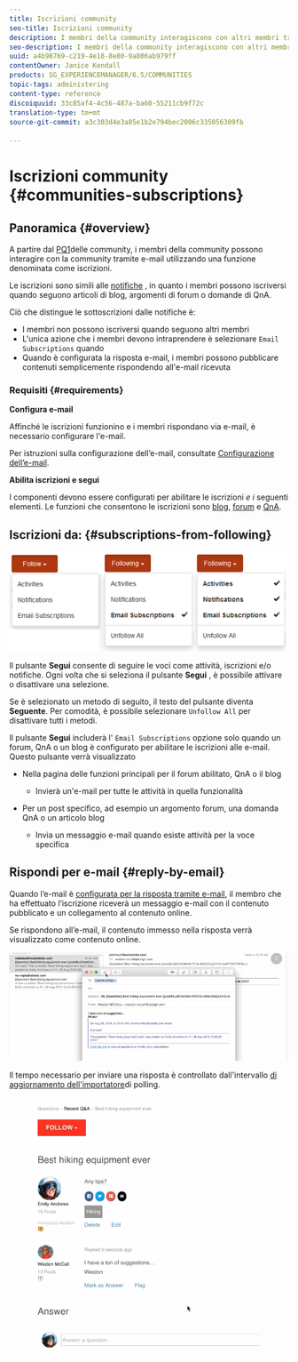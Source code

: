 ```yaml
---
title: Iscrizioni community
seo-title: Iscrizioni community
description: I membri della community interagiscono con altri membri tramite e-mail
seo-description: I membri della community interagiscono con altri membri tramite e-mail
uuid: a4b98769-c219-4e18-8e80-9a806ab979ff
contentOwner: Janice Kendall
products: SG_EXPERIENCEMANAGER/6.5/COMMUNITIES
topic-tags: administering
content-type: reference
discoiquuid: 33c85af4-4c56-487a-ba60-55211cb9f72c
translation-type: tm+mt
source-git-commit: a3c303d4e3a85e1b2e794bec2006c335056309fb

---
```



# Iscrizioni community {#communities-subscriptions}

## Panoramica {#overview}

A partire dal [PQ1](deploy-communities.md#latestfeaturepack)delle community, i membri della community possono interagire con la community tramite e-mail utilizzando una funzione denominata come iscrizioni.

Le iscrizioni sono simili alle [notifiche](notifications.md) , in quanto i membri possono iscriversi quando seguono articoli di blog, argomenti di forum o domande di QnA.

Ciò che distingue le sottoscrizioni dalle notifiche è:

* I membri non possono iscriversi quando seguono altri membri
* L&#39;unica azione che i membri devono intraprendere è selezionare `Email Subscriptions` quando
* Quando è configurata la risposta e-mail, i membri possono pubblicare contenuti semplicemente rispondendo all&#39;e-mail ricevuta

### Requisiti {#requirements}

**Configura e-mail**

Affinché le iscrizioni funzionino e i membri rispondano via e-mail, è necessario configurare l&#39;e-mail.

Per istruzioni sulla configurazione dell’e-mail, consultate [Configurazione dell’e-mail](email.md).

**Abilita iscrizioni e segui**

I componenti devono essere configurati per abilitare le iscrizioni *e i* seguenti elementi. Le funzioni che consentono le iscrizioni sono [blog](blog-feature.md), [forum](forum.md) e [QnA](working-with-qna.md).

## Iscrizioni da: {#subscriptions-from-following}

![chlimage_1-5](assets/chlimage_1-5.png)

Il pulsante **Segui** consente di seguire le voci come attività, iscrizioni e/o notifiche. Ogni volta che si seleziona il pulsante **Segui** , è possibile attivare o disattivare una selezione.

Se è selezionato un metodo di seguito, il testo del pulsante diventa **Seguente**. Per comodità, è possibile selezionare `Unfollow All` per disattivare tutti i metodi.

Il pulsante **Segui** includerà l&#39; `Email Subscriptions` opzione solo quando un forum, QnA o un blog è configurato per abilitare le iscrizioni alle e-mail. Questo pulsante verrà visualizzato

* Nella pagina delle funzioni principali per il forum abilitato, QnA o il blog

   * Invierà un&#39;e-mail per tutte le attività in quella funzionalità

* Per un post specifico, ad esempio un argomento forum, una domanda QnA o un articolo blog

   * Invia un messaggio e-mail quando esiste attività per la voce specifica

## Rispondi per e-mail {#reply-by-email}

Quando l’e-mail è [configurata per la risposta tramite e-mail](email.md#configure-polling-importer), il membro che ha effettuato l’iscrizione riceverà un messaggio e-mail con il contenuto pubblicato e un collegamento al contenuto online.

Se rispondono all’e-mail, il contenuto immesso nella risposta verrà visualizzato come contenuto online.

![chlimage_1-6](assets/chlimage_1-6.png)

Il tempo necessario per inviare una risposta è controllato dall&#39;intervallo [di aggiornamento dell&#39;importatore](email.md#configure-polling-importer)di polling.

![chlimage_1-7](assets/chlimage_1-7.png)

